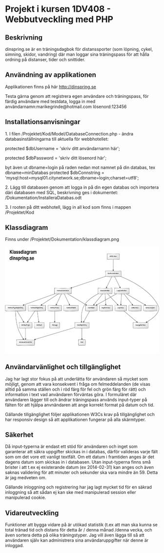 <h1>Projekt i kursen 1DV408 - Webbutveckling med PHP</h1>

<h2>Beskrivning</h2>
<p>dinspring.se är en träningsdagbok för distanssporter (som löpning, cykel, simning, skidor, vandring) där
man loggar sina träningspass för att hålla ordning på distanser, tider och snittider.</p>

<h2>Användning av applikationen</h2>
<p>Applikationen finns på här <a href="http://dinspring.se" target="_blank">http://dinspring.se</a></p>
<p>Testa gärna genom att registrera egen användare och träningspass, för färdig användare med testdata, logga in med användarnamn:marikegrinde@hotmail.com lösenord:123456</p>

<h2>Installationsanvisningar</h2>
<p>1. I filen /Projektet/Kod/Model/DatabaseConnection.php - ändra databasinställningarna till aktuella för webbhotellet:</p>
<p>protected $dbUsername = 'skriv ditt användarnamn här';</p>
<p>protected $dbPassword = 'skriv ditt lösenord här';</p>
<p>byt även ut dbname=login på raden nedan mot namnet på din databas, tex dbname=minDatabas
protected $dbConnstring = 'mysql:host=mysql01.citynetwork.se;dbname=login;charset=utf8';</p>
<p>2. Lägg till databasen genom att logga in på din egen databas och importera däri databasen med SQL,
  beskrivning ges i dokumentet: /Dokumentation/InstalleraDatabas.odt</p>
<p>3. I rooten på ditt webhotell, lägg in all kod som finns i mappen /Projektet/Kod</p>

<h2>Klassdiagram</h2>
<p>Finns under /Projektet/Dokumentation/klassdiagram.png</p>
<img src="https://github.com/mg222cd/1DV408-PHP/blob/master/Projektet/Dokumentation/klassdiagram.png" />

<h2>Användarvänlighet och tillgänglighet</h2>
<p>Jag har lagt stor fokus på att underlätta för användaren så mycket som möjligt, genom att vara konsekvent i fråga om felmeddelanden (de visas alltid på samma ställen och i röd färg för fel och grön färg för rätt) och information i text vad användaren förväntas göra. I formuläret där användaren lägger till och ändrar träningspass används input-typer på fälten för att hjälpa anvnändaren att ange korrekt format på datum och tid.</p>

<p>Gällande tillgänglighet följer applikationen W3Cs krav på tillgänglighet och har responsiv design så att applikationen fungerar på alla skärmtyper.</p>

<h2>Säkerhet</h2>
<p>Då input-typerna är endast ett stöd för användaren och inget som garanterar att säkra uppgifter skickas in i databas, därför valideras varje fält som om det vore ett vanligt textfält. Om ett datum i framtiden anges är det dagens datum som skickas in i databasen. Utan input-typerna finns små brister i att t.ex ej existerande datum (ex 2014-02-31) kan anges och även saknas validering för att minuter och sekunder ska vara mindre än 59. Detta är jag medveten om. </p>
<p>Gällande inloggning och registrering har jag lagt mycket tid för en säkrad inloggning så att sådan ej kan ske med manipulerad session eller manipulerad cookie.</p>

<h2>Vidareutveckling</h2>
<p>Funktioner att bygga vidare på är utökad statistik (t.ex att man ska kunna se total tränad tid och distans för detta år / denna månad /denna vecka, och även sortera detta på olika träningstyper. Jag vill även lägga till så att användaren själv kan administrera sina användaruppgifter när denne är inloggad.</p>
